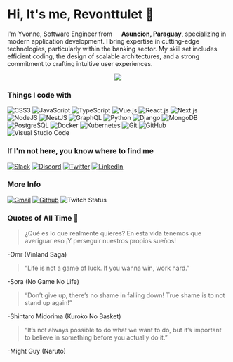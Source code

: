 # Hi, It's me, Revonttulet :wolf:
<p>I'm Yvonne, Software Engineer from <img src="https://cdn-icons-png.flaticon.com/512/630/630623.png" width="13"/> <b>Asuncion, Paraguay</b>, specializing in modern application development. I bring expertise in cutting-edge technologies, particularly within the banking sector. My skill set includes efficient coding, the design of scalable architectures, and a strong commitment to crafting intuitive user experiences.

</p>
<div id="header" align="center">
    <img src="https://media.giphy.com/media/VBc6l3CqQonqo/giphy.gif" widht="100"/>
</div>


### Things I code with
![CSS3](https://img.shields.io/badge/css3-%231572B6.svg?style=for-the-badge&logo=css3&logoColor=white)
![JavaScript](https://img.shields.io/badge/javascript-%23323330.svg?style=for-the-badge&logo=javascript&logoColor=%23F7DF1E)
![TypeScript](https://img.shields.io/badge/typescript-%23007ACC.svg?style=for-the-badge&logo=typescript&logoColor=white)
![Vue.js](https://img.shields.io/badge/vuejs-%2335495e.svg?style=for-the-badge&logo=vuedotjs&logoColor=%234FC08D)
![React.js](https://shields.io/badge/react-black?logo=react&style=for-the-badge)
![Next.js](https://img.shields.io/badge/next.js-000000?style=for-the-badge&logo=nextdotjs&logoColor=white)
![NodeJS](https://img.shields.io/badge/node.js-6DA55F?style=for-the-badge&logo=node.js&logoColor=white)
![NestJS](https://img.shields.io/badge/nestjs-%23E0234E.svg?style=for-the-badge&logo=nestjs&logoColor=white)
![GraphQL](https://img.shields.io/badge/-GraphQL-E10098?style=for-the-badge&logo=graphql&logoColor=white)
![Python](https://img.shields.io/badge/python-3670A0?style=for-the-badge&logo=python&logoColor=ffdd54)
![Django](https://img.shields.io/badge/django-%23092E20.svg?style=for-the-badge&logo=django&logoColor=white)
![MongoDB](https://img.shields.io/badge/MongoDB-%234ea94b.svg?style=for-the-badge&logo=mongodb&logoColor=white)
![PostgreSQL](https://img.shields.io/badge/postgresql-4169e1?style=for-the-badge&logo=postgresql&logoColor=white)
![Docker](https://img.shields.io/badge/docker-%230db7ed.svg?style=for-the-badge&logo=docker&logoColor=white)
![Kubernetes](https://img.shields.io/badge/kubernetes-%23326ce5.svg?style=for-the-badge&logo=kubernetes&logoColor=white)
![Git](https://img.shields.io/badge/git-%23F05033.svg?style=for-the-badge&logo=git&logoColor=white)
![GitHub](https://img.shields.io/badge/github-%23121011.svg?style=for-the-badge&logo=github&logoColor=white)
![Visual Studio Code](https://img.shields.io/badge/Visual%20Studio%20Code-0078d7.svg?style=for-the-badge&logo=visual-studio-code&logoColor=white)


### If I'm not here, you know where to find me
<p>
  <a href="https://revonttulet.slack.com" target="_blank"><img alt="Slack" src="https://img.shields.io/badge/Slack-4A154B?style=for-the-badge&logo=slack&logoColor=white" /></a>
   <a href="https://discord.com/channels/@revonttulet" target="_blank"><img alt="Discord" src="https://img.shields.io/badge/Discord-%235865F2.svg?style=for-the-badge&logo=discord&logoColor=white" /></a>
  <a href="https://twitter.com/revonttulet" target="_blank"><img alt="Twitter" src="https://img.shields.io/badge/twitter-%231DA1F2.svg?&style=for-the-badge&logo=twitter&logoColor=white" /></a> 
  <a href="www.linkedin.com/in/yvonne-romero-ruiz" target="_blank"><img alt="LinkedIn" src="https://img.shields.io/badge/linkedin-%230077B5.svg?&style=for-the-badge&logo=linkedin&logoColor=white" /></a>

### More Info
<a href="http://revonttulet@gmail.com" target="_blank"><img alt="Gmail" src="https://img.shields.io/badge/Gmail-D14836?style=for-the-badge&logo=gmail&logoColor=white"/></a> 
<a href="https://github.com/revonttulet" target="_blank"><img alt="Github" src="https://img.shields.io/badge/GitHub-%2312100E.svg?&style=for-the-badge&logo=Github&logoColor=white" /></a> 
![Twitch Status](https://img.shields.io/twitch/status/revonttulet?logo=Twitch&style=for-the-badge)

### **Quotes of All Time** :stars:

>¿Qué es lo que realmente quieres? En esta vida tenemos que averiguar eso ¡Y perseguir nuestros propios sueños!  
>
-Omr (Vinland Saga)  

> “Life is not a game of luck. If you wanna win, work hard.”  
> 
-Sora (No Game No Life)  

>“Don’t give up, there’s no shame in falling down! True shame is to not stand up again!”  
>
-Shintaro Midorima (Kuroko No Basket)   

>“It’s not always possible to do what we want to do, but it’s important to believe in something before you actually do it.”  
>
-Might Guy (Naruto)  

